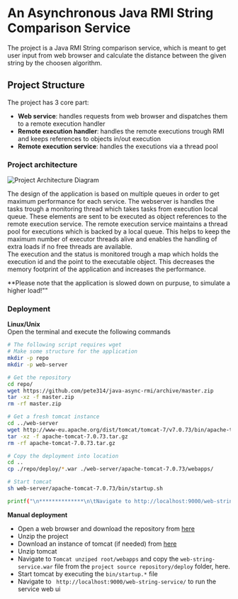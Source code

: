# An Asynchronous Java RMI String Comparison Service
The project is a Java RMI String comparison service, which is meant to get user input from web browser and calculate the distance between the given string by the choosen algorithm.

## Project Structure
The project has 3 core part:
- **Web service**: handles requests from web browser and dispatches them to a remote execution handler
- **Remote execution handler**: handles the remote executions trough RMI and keeps references to objects in/out execution
- **Remote execution service**: handles the executions via a thread pool

### Project architecture
![Project Architecture Diagram](https://raw.githubusercontent.com/pete314/java-async-rmi/master/docs/RMI_project_structure.png?token=AIYB_OOu86CCd1BcoOwQMwdsl1ee2TgLks5YVE7pwA%3D%3D)

The design of the application is based on multiple queues in order to get maximum performance for each service. The webserver is handles the tasks trough a monitoring thread which takes tasks from execution local queue. These elements are sent to be executed as object references to the remote execution service. The remote execution service maintains a thread pool for executions which is backed by a local queue. This helps to keep the maximum number of executor threads alive and enables the handling of extra loads if no free threads are available. <br>
The execution and the status is monitored trough a map which holds the execution id and the point to the executable object. This decreases the memory footprint of the application and increases the performance. <br>

**Please note that the application is slowed down on purpuse, to simulate a higher load!""

### Deployment

**Linux/Unix**<br>
Open the terminal and execute the following commands
```bash
# The following script requires wget
# Make some structure for the application
mkdir -p repo
mkdir -p web-server

# Get the repository
cd repo/
wget https://github.com/pete314/java-async-rmi/archive/master.zip
tar -xz -f master.zip
rm -rf master.zip

# Get a fresh tomcat instance
cd ../web-server
wget http://www-eu.apache.org/dist/tomcat/tomcat-7/v7.0.73/bin/apache-tomcat-7.0.73.tar.gz
tar -xz -f apache-tomcat-7.0.73.tar.gz
rm -rf apache-tomcat-7.0.73.tar.gz

# Copy the deployment into location
cd ..
cp ./repo/deploy/*.war ./web-server/apache-tomcat-7.0.73/webapps/

# Start tomcat
sh web-server/apache-tomcat-7.0.73/bin/startup.sh

printf("\n**************\n\tNavigate to http://localhost:9000/web-string-service/ \n**************\n")

```
**Manual deployment**<br>
* Open a web browser and download the repository from [here](https://github.com/pete314/java-async-rmi/archive/master.zip)
* Unzip the project
* Download an instance of tomcat (if needed) from [here](http://www-eu.apache.org/dist/tomcat/tomcat-7/v7.0.73/bin/apache-tomcat-7.0.73.zip)
* Unzip tomcat
* Navigate to ```Tomcat unziped root/webapps``` and copy the ```web-string-service.war``` file from the ```project source repository/deploy``` folder, here.
* Start tomcat by executing the ```bin/startup.*``` file 
* Navigate to ``` http://localhost:9000/web-string-service/``` to run the service web ui
